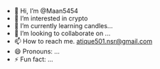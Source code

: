 - 👋 Hi, I’m @Maan5454
- 👀 I’m interested in crypto 
- 🌱 I’m currently learning candles...
- 💞️ I’m looking to collaborate on ...
- 📫 How to reach me. atique501.nsr@gmail.com
- 😄 Pronouns: ...
- ⚡ Fun fact: ...

<!---
Maan5454/Maan5454 is a ✨ special ✨ repository because its `README.md` (this file) appears on your GitHub profile.
You can click the Preview link to take a look at your changes.
--->
